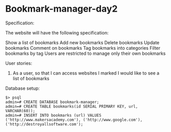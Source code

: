 # Bookmark-manager-day2

Specification:

The website will have the following specification:

Show a list of bookmarks
Add new bookmarks
Delete bookmarks
Update bookmarks
Comment on bookmarks
Tag bookmarks into categories
Filter bookmarks by tag
Users are restricted to manage only their own bookmarks



User stories:

1) As a user,
so that I can access websites I marked
I would like to see a list of bookmarks

Database setup:

```
$> psql
admin=# CREATE DATABASE bookmark-manager;
admin=# CREATE TABLE bookmarks(id SERIAL PRIMARY KEY, url, VARCHAR(60));
admin=# INSERT INTO bookmarks (url) VALUES ('http://www.makersacademy.com'), ('http://www.google.com'), ('http://destroyallsoftware.com');
```

